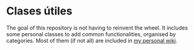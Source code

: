 # Clases útiles
The goal of this repository is not having to reinvent the wheel. It includes some personal classes to add common functionalities, organised by categories. Most of them (if not all) are included in [my personal wiki](http://aitorrod.wikidot.com/glossary).
